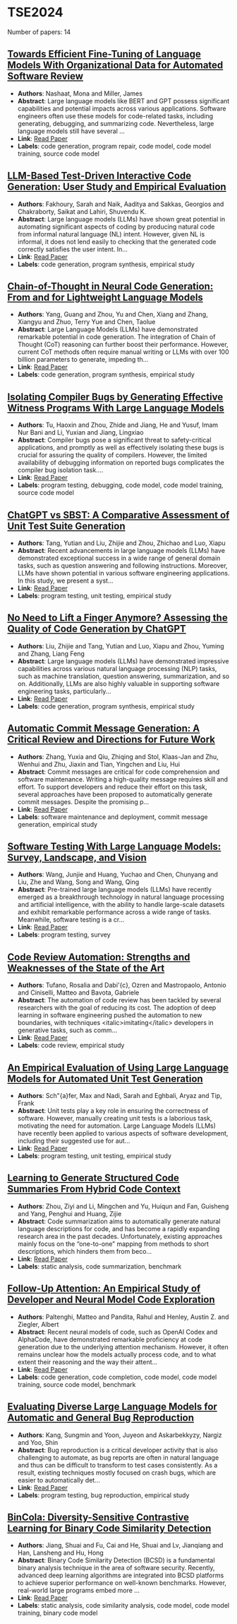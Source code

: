 # TSE2024

Number of papers: 14

## [Towards Efficient Fine-Tuning of Language Models With Organizational Data for Automated Software Review](paper_1.md)
- **Authors**: Nashaat, Mona and Miller, James
- **Abstract**: Large language models like BERT and GPT possess significant capabilities and potential impacts across various applications. Software engineers often use these models for code-related tasks, including generating, debugging, and summarizing code. Nevertheless, large language models still have several ...
- **Link**: [Read Paper](https://doi.org/10.1109/TSE.2024.3428324)
- **Labels**: code generation, program repair, code model, code model training, source code model

## [LLM-Based Test-Driven Interactive Code Generation: User Study and Empirical Evaluation](paper_2.md)
- **Authors**: Fakhoury, Sarah and Naik, Aaditya and Sakkas, Georgios and Chakraborty, Saikat and Lahiri, Shuvendu K.
- **Abstract**: Large language models (LLMs) have shown great potential in automating significant aspects of coding by producing natural code from informal natural language (NL) intent. However, given NL is informal, it does not lend easily to checking that the generated code correctly satisfies the user intent. In...
- **Link**: [Read Paper](https://doi.org/10.1109/TSE.2024.3428972)
- **Labels**: code generation, program synthesis, empirical study

## [Chain-of-Thought in Neural Code Generation: From and for Lightweight Language Models](paper_3.md)
- **Authors**: Yang, Guang and Zhou, Yu and Chen, Xiang and Zhang, Xiangyu and Zhuo, Terry Yue and Chen, Taolue
- **Abstract**: Large Language Models (LLMs) have demonstrated remarkable potential in code generation. The integration of Chain of Thought (CoT) reasoning can further boost their performance. However, current CoT methods often require manual writing or LLMs with over 100 billion parameters to generate, impeding th...
- **Link**: [Read Paper](https://doi.org/10.1109/TSE.2024.3440503)
- **Labels**: code generation, program synthesis, empirical study

## [Isolating Compiler Bugs by Generating Effective Witness Programs With Large Language Models](paper_4.md)
- **Authors**: Tu, Haoxin and Zhou, Zhide and Jiang, He and Yusuf, Imam Nur Bani and Li, Yuxian and Jiang, Lingxiao
- **Abstract**: Compiler bugs pose a significant threat to safety-critical applications, and promptly as well as effectively isolating these bugs is crucial for assuring the quality of compilers. However, the limited availability of debugging information on reported bugs complicates the compiler bug isolation task....
- **Link**: [Read Paper](https://doi.org/10.1109/TSE.2024.3397822)
- **Labels**: program testing, debugging, code model, code model training, source code model

## [ChatGPT vs SBST: A Comparative Assessment of Unit Test Suite Generation](paper_5.md)
- **Authors**: Tang, Yutian and Liu, Zhijie and Zhou, Zhichao and Luo, Xiapu
- **Abstract**: Recent advancements in large language models (LLMs) have demonstrated exceptional success in a wide range of general domain tasks, such as question answering and following instructions. Moreover, LLMs have shown potential in various software engineering applications. In this study, we present a syst...
- **Link**: [Read Paper](https://doi.org/10.1109/TSE.2024.3382365)
- **Labels**: program testing, unit testing, empirical study

## [No Need to Lift a Finger Anymore? Assessing the Quality of Code Generation by ChatGPT](paper_6.md)
- **Authors**: Liu, Zhijie and Tang, Yutian and Luo, Xiapu and Zhou, Yuming and Zhang, Liang Feng
- **Abstract**: Large language models (LLMs) have demonstrated impressive capabilities across various natural language processing (NLP) tasks, such as machine translation, question answering, summarization, and so on. Additionally, LLMs are also highly valuable in supporting software engineering tasks, particularly...
- **Link**: [Read Paper](https://doi.org/10.1109/TSE.2024.3392499)
- **Labels**: code generation, program synthesis, empirical study

## [Automatic Commit Message Generation: A Critical Review and Directions for Future Work](paper_7.md)
- **Authors**: Zhang, Yuxia and Qiu, Zhiqing and Stol, Klaas-Jan and Zhu, Wenhui and Zhu, Jiaxin and Tian, Yingchen and Liu, Hui
- **Abstract**: Commit messages are critical for code comprehension and software maintenance. Writing a high-quality message requires skill and effort. To support developers and reduce their effort on this task, several approaches have been proposed to automatically generate commit messages. Despite the promising p...
- **Link**: [Read Paper](https://doi.org/10.1109/TSE.2024.3364675)
- **Labels**: software maintenance and deployment, commit message generation, empirical study

## [Software Testing With Large Language Models: Survey, Landscape, and Vision](paper_8.md)
- **Authors**: Wang, Junjie and Huang, Yuchao and Chen, Chunyang and Liu, Zhe and Wang, Song and Wang, Qing
- **Abstract**: Pre-trained large language models (LLMs) have recently emerged as a breakthrough technology in natural language processing and artificial intelligence, with the ability to handle large-scale datasets and exhibit remarkable performance across a wide range of tasks. Meanwhile, software testing is a cr...
- **Link**: [Read Paper](https://doi.org/10.1109/TSE.2024.3368208)
- **Labels**: program testing, survey

## [Code Review Automation: Strengths and Weaknesses of the State of the Art](paper_9.md)
- **Authors**: Tufano, Rosalia and Dabi\'{c}, Ozren and Mastropaolo, Antonio and Ciniselli, Matteo and Bavota, Gabriele
- **Abstract**: The automation of code review has been tackled by several researchers with the goal of reducing its cost. The adoption of deep learning in software engineering pushed the automation to new boundaries, with techniques &lt;italic&gt;imitating&lt;/italic&gt; developers in generative tasks, such as comm...
- **Link**: [Read Paper](https://doi.org/10.1109/TSE.2023.3348172)
- **Labels**: code review, empirical study

## [An Empirical Evaluation of Using Large Language Models for Automated Unit Test Generation](paper_10.md)
- **Authors**: Sch\"{a}fer, Max and Nadi, Sarah and Eghbali, Aryaz and Tip, Frank
- **Abstract**: Unit tests play a key role in ensuring the correctness of software. However, manually creating unit tests is a laborious task, motivating the need for automation. Large Language Models (LLMs) have recently been applied to various aspects of software development, including their suggested use for aut...
- **Link**: [Read Paper](https://doi.org/10.1109/TSE.2023.3334955)
- **Labels**: program testing, unit testing, empirical study

## [Learning to Generate Structured Code Summaries From Hybrid Code Context](paper_11.md)
- **Authors**: Zhou, Ziyi and Li, Mingchen and Yu, Huiqun and Fan, Guisheng and Yang, Penghui and Huang, Zijie
- **Abstract**: Code summarization aims to automatically generate natural language descriptions for code, and has become a rapidly expanding research area in the past decades. Unfortunately, existing approaches mainly focus on the “one-to-one” mapping from methods to short descriptions, which hinders them from beco...
- **Link**: [Read Paper](https://doi.org/10.1109/TSE.2024.3439562)
- **Labels**: static analysis, code summarization, benchmark

## [Follow-Up Attention: An Empirical Study of Developer and Neural Model Code Exploration](paper_12.md)
- **Authors**: Paltenghi, Matteo and Pandita, Rahul and Henley, Austin Z. and Ziegler, Albert
- **Abstract**: Recent neural models of code, such as OpenAI Codex and AlphaCode, have demonstrated remarkable proficiency at code generation due to the underlying attention mechanism. However, it often remains unclear how the models actually process code, and to what extent their reasoning and the way their attent...
- **Link**: [Read Paper](https://doi.org/10.1109/TSE.2024.3445338)
- **Labels**: code generation, code completion, code model, code model training, source code model, benchmark

## [Evaluating Diverse Large Language Models for Automatic and General Bug Reproduction](paper_13.md)
- **Authors**: Kang, Sungmin and Yoon, Juyeon and Askarbekkyzy, Nargiz and Yoo, Shin
- **Abstract**: Bug reproduction is a critical developer activity that is also challenging to automate, as bug reports are often in natural language and thus can be difficult to transform to test cases consistently. As a result, existing techniques mostly focused on crash bugs, which are easier to automatically det...
- **Link**: [Read Paper](https://doi.org/10.1109/TSE.2024.3450837)
- **Labels**: program testing, bug reproduction, empirical study

## [BinCola: Diversity-Sensitive Contrastive Learning for Binary Code Similarity Detection](paper_14.md)
- **Authors**: Jiang, Shuai and Fu, Cai and He, Shuai and Lv, Jianqiang and Han, Lansheng and Hu, Hong
- **Abstract**: Binary Code Similarity Detection (BCSD) is a fundamental binary analysis technique in the area of software security. Recently, advanced deep learning algorithms are integrated into BCSD platforms to achieve superior performance on well-known benchmarks. However, real-world large programs embed more ...
- **Link**: [Read Paper](https://doi.org/10.1109/TSE.2024.3411072)
- **Labels**: static analysis, code similarity analysis, code model, code model training, binary code model

